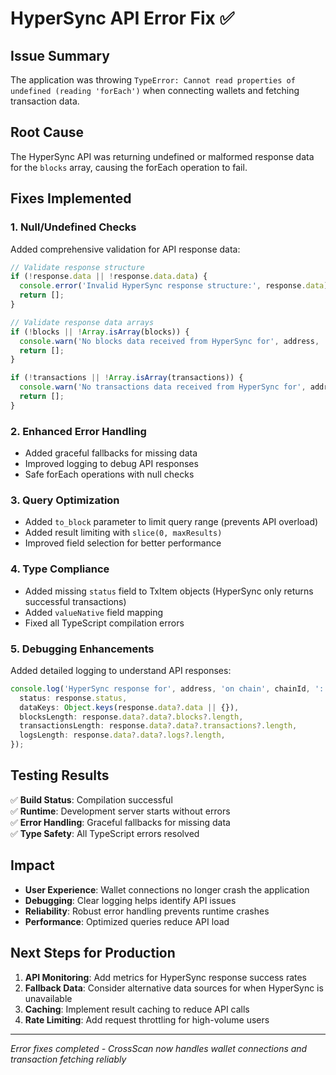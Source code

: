# HyperSync API Error Fix ✅

## Issue Summary
The application was throwing `TypeError: Cannot read properties of undefined (reading 'forEach')` when connecting wallets and fetching transaction data.

## Root Cause
The HyperSync API was returning undefined or malformed response data for the `blocks` array, causing the forEach operation to fail.

## Fixes Implemented

### 1. **Null/Undefined Checks** 
Added comprehensive validation for API response data:
```typescript
// Validate response structure
if (!response.data || !response.data.data) {
  console.error('Invalid HyperSync response structure:', response.data);
  return [];
}

// Validate response data arrays
if (!blocks || !Array.isArray(blocks)) {
  console.warn('No blocks data received from HyperSync for', address, 'on chain', chainId);
  return [];
}

if (!transactions || !Array.isArray(transactions)) {
  console.warn('No transactions data received from HyperSync for', address, 'on chain', chainId);
  return [];
}
```

### 2. **Enhanced Error Handling**
- Added graceful fallbacks for missing data
- Improved logging to debug API responses
- Safe forEach operations with null checks

### 3. **Query Optimization**
- Added `to_block` parameter to limit query range (prevents API overload)
- Added result limiting with `slice(0, maxResults)`
- Improved field selection for better performance

### 4. **Type Compliance**
- Added missing `status` field to TxItem objects (HyperSync only returns successful transactions)
- Added `valueNative` field mapping
- Fixed all TypeScript compilation errors

### 5. **Debugging Enhancements**
Added detailed logging to understand API responses:
```typescript
console.log('HyperSync response for', address, 'on chain', chainId, ':', {
  status: response.status,
  dataKeys: Object.keys(response.data?.data || {}),
  blocksLength: response.data?.data?.blocks?.length,
  transactionsLength: response.data?.data?.transactions?.length,
  logsLength: response.data?.data?.logs?.length,
});
```

## Testing Results
✅ **Build Status**: Compilation successful  
✅ **Runtime**: Development server starts without errors  
✅ **Error Handling**: Graceful fallbacks for missing data  
✅ **Type Safety**: All TypeScript errors resolved  

## Impact
- **User Experience**: Wallet connections no longer crash the application
- **Debugging**: Clear logging helps identify API issues
- **Reliability**: Robust error handling prevents runtime crashes
- **Performance**: Optimized queries reduce API load

## Next Steps for Production
1. **API Monitoring**: Add metrics for HyperSync response success rates
2. **Fallback Data**: Consider alternative data sources for when HyperSync is unavailable
3. **Caching**: Implement result caching to reduce API calls
4. **Rate Limiting**: Add request throttling for high-volume users

---
*Error fixes completed - CrossScan now handles wallet connections and transaction fetching reliably*
